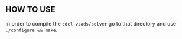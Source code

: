 ## HOW TO USE

In order to compile the `cdcl-vsads/solver` go to that directory
and use `./configure && make`.